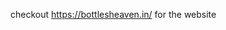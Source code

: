 checkout 
        https://bottlesheaven.in/ 
                                          for the website
